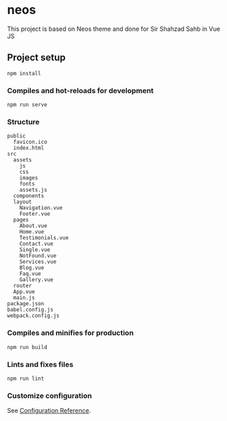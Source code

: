 # neos
This project is based on Neos theme and done for Sir Shahzad Sahb in Vue JS

## Project setup
```
npm install
```

### Compiles and hot-reloads for development
```
npm run serve
```

### Structure
```
public
  favicon.ico
  index.html
src
  assets
    js
    css
    images
    fonts
    assets.js
  components
  layout
    Navigation.vue
    Footer.vue
  pages
    About.vue
    Home.vue
    Testimonials.vue
    Contact.vue
    Single.vue
    NotFound.vue
    Services.vue
    Blog.vue
    Faq.vue
    Gallery.vue
  router
  App.vue
  main.js
package.json
babel.config.js
webpack.config.js
```

### Compiles and minifies for production
```
npm run build
```

### Lints and fixes files
```
npm run lint
```

### Customize configuration
See [Configuration Reference](https://cli.vuejs.org/config/).
